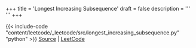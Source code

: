 +++
title = 'Longest Increasing Subsequence'
draft = false
description =  '''
'''
+++

{{< include-code "content/leetcode/_leetcode/src/longest_increasing_subsequence.py" "python" >}}
[Source](https://github.com/grind-rip/leetcode/blob/master/src/longest_increasing_subsequence.py) | [LeetCode](https://leetcode.com/problems/longest-increasing-subsequence)
